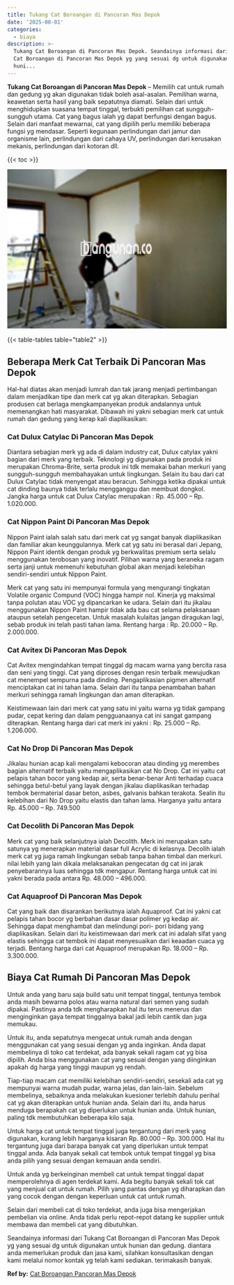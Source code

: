 ```yaml
---
title: Tukang Cat Boroangan di Pancoran Mas Depok
date: '2025-08-01'
categories:
  - biaya
description: >-
  Tukang Cat Boroangan di Pancoran Mas Depok. Seandainya informasi dari Tukang
  Cat Boroangan di Pancoran Mas Depok yg yang sesuai dg untuk digunakan untuk
  huni...
---
```


**Tukang Cat Boroangan di Pancoran Mas Depok** – Memilih cat untuk rumah dan gedung yg akan digunakan tidak boleh asal-asalan. Pemilihan warna, keawetan serta hasil yang baik sepatutnya diamati. Selain dari untuk menghidupkan suasana tempat tinggal, terbukti pemilihan cat sungguh-sungguh utama. Cat yang bagus ialah yg dapat berfungsi dengan bagus. Selain dari manfaat mewarnai, cat yang dipilih perlu memiliki beberapa fungsi yg mendasar. Seperti kegunaan perlindungan dari jamur dan organisme lain, perlindungan dari cahaya UV, perlindungan dari kerusakan mekanis, perlindungan dari kotoran dll.

{{< toc >}}

![Tukang Cat Boroangan di Pancoran Mas Depok](/images/jasa-cat-murah42.png)

{{< table-tables table="table2" >}}

## Beberapa Merk Cat Terbaik Di Pancoran Mas Depok

Hal-hal diatas akan menjadi lumrah dan tak jarang menjadi pertimbangan dalam menjadikan tipe dan merk cat yg akan diterapkan. Sebagian produsen cat berlaga mengkampanyekan produk andalannya untuk memenangkan hati masyarakat. Dibawah ini yakni sebagian merk cat untuk rumah dan gedung yang kerap kali diaplikasikan:

### Cat Dulux Catylac Di Pancoran Mas Depok

Diantara sebagian merk yg ada di dalam industry cat, Dulux catylax yakni bagian dari merk yang terbaik. Teknologi yg digunakan pada produk ini merupakan Chroma-Brite, serta produk ini tdk memakai bahan merkuri yang sungguh-sungguh membahayakan untuk lingkungan. Selain itu bau dari cat Dulux Catylac tidak menyengat atau beracun. Sehingga ketika dipakai untuk cat dinding baunya tidak terlalu mengganggu dan membuat dongkol. Jangka harga untuk cat Dulux Catylac merupakan : Rp. 45.000 – Rp. 1.020.000.

### Cat Nippon Paint Di Pancoran Mas Depok

Nippon Paint ialah salah satu dari merk cat yg sangat banyak diaplikasikan dan familiar akan keunggulannya. Merk cat yg satu ini berasal dari Jepang, Nippon Paint identik dengan produk yg berkwalitas premium serta selalu menggunakan terobosan yang inovatif. Pilihan warna yang beraneka ragam serta janji untuk memenuhi kebutuhan global akan menjadi kelebihan sendiri-sendiri untuk Nippon Paint.

Merk cat yang satu ini mempunyai formula yang mengurangi tingkatan Volatile organic Compund (VOC) hingga hampir nol. Kinerja yg maksimal tanpa polutan atau VOC yg dipancarkan ke udara. Selain dari itu jikalau menggunakan Nippon Paint hampir tidak ada bau cat selama pelaksanaan ataupun setelah pengecetan. Untuk masalah kulaitas jangan diragukan lagi, sebab produk ini telah pasti tahan lama. Rentang harga : Rp. 20.000 – Rp. 2.000.000.

### Cat Avitex Di Pancoran Mas Depok

Cat Avitex mengindahkan tempat tinggal dg macam warna yang bercita rasa dan seni yang tinggi. Cat yang diproses dengan resin terbaik mewujudkan cat menempel sempurna pada dinding. Pengaplikasian pigmen alternatif menciptakan cat ini tahan lama. Selain dari itu tanpa penambahan bahan merkuri sehingga ramah lingkungan dan aman diterapkan.

Keistimewaan lain dari merk cat yang satu ini yaitu warna yg tidak gampang pudar, cepat kering dan dalam pengguanaanya cat ini sangat gampang diterapkan. Rentang harga dari cat merk ini yakni : Rp. 25.000 – Rp. 1.206.000.

### Cat No Drop Di Pancoran Mas Depok

Jikalau hunian acap kali mengalami kebocoran atau dinding yg merembes bagian alternatif terbaik yaitu mengaplikasikan cat No Drop. Cat ini yaitu cat pelapis tahan bocor yang kedap air, serta benar-benar Anti terhadap cuaca sehingga betul-betul yang layak dengan jikalau diaplikasikan terhadap tembok bermaterial dasar beton, asbes, galvanis bahkan terakota. Sealin itu kelebihan dari No Drop yaitu elastis dan tahan lama. Harganya yaitu antara Rp. 45.000 – Rp. 749.500

### Cat Decolith Di Pancoran Mas Depok

Merk cat yang baik selanjutnya ialah Decolith. Merk ini merupakan satu satunya yg menerapkan material dasar full Acrylic di kelasnya. Decolih ialah merk cat yg juga ramah lingkungan sebab tanpa bahan timbal dan merkuri. nilai lebih yang lain dikala melaksanakan pengecatan dg cat ini jarak penyebarannya luas sehingga tdk mengapur. Rentang harga untuk cat ini yakni berada pada antara Rp. 48.000 – 496.000.

### Cat Aquaproof Di Pancoran Mas Depok

Cat yang baik dan disarankan berikutnya ialah Aquaproof. Cat ini yakni cat pelapis tahan bocor yg berbahan dasar dasar polimer yg kedap air. Sehingga dapat menghambat dan melindungi pori- pori bidang yang diaplikasikan. Selain dari itu keistimewaan dari merk cat ini adalah sifat yang elastis sehingga cat tembok ini dapat menyesuaikan dari keaadan cuaca yg terjadi. Bentang harga dari cat Aquaproof merupakan Rp. 18.000 – Rp. 3.300.000.

## Biaya Cat Rumah Di Pancoran Mas Depok

Untuk anda yang baru saja build satu unit tempat tinggal, tentunya tembok anda masih bewarna polos atau warna natural dari semen yang sudah dipakai. Pastinya anda tdk mengharapkan hal itu terus menerus dan menginginkan gaya tempat tinggalnya bakal jadi lebih cantik dan juga memukau.

Untuk itu, anda sepatutnya mengecat untuk rumah anda dengan menggunakan cat yang sesuai dengan yg anda inginkan. Anda dapat membelinya di toko cat terdekat, ada banyak sekali ragam cat yg bisa dipilih. Anda bisa menggunakan cat yang sesuai dengan yang diinginkan apakah dg harga yang tinggi maupun yg rendah.

Tiap-tiap macam cat memiliki kelebihan sendiri-sendiri, sesekali ada cat yg mempunyai warna mudah pudar, warna jelas, dan lain-lain. Sebelum membelinya, sebaiknya anda melakukan kuesioner terlebih dahulu perihal cat yg akan diterapkan untuk hunian anda. Selain dari itu, anda harus menduga berapakah cat yg diperlukan untuk hunian anda. Untuk hunian, paling tdk membutuhkan beberapa kilo saja.

Untuk harga cat untuk tempat tinggal juga tergantung dari merk yang digunakan, kurang lebih harganya kisaran Rp. 80.000 – Rp. 300.000. Hal itu tergantung juga dari barapa banyak cat yang diperlukan untuk tempat tinggal anda. Ada banyak sekali cat tembok untuk tempat tinggal yg bisa anda pilih yang sesuai dengan kemauan anda sendiri.

Untuk anda yg berkeinginan membeli cat untuk tempat tinggal dapat memperolehnya di agen terdekat kami. Ada begitu banyak sekali tok cat yang menjual cat untuk rumah. Pilih yang pantas dengan yg diharapkan dan yang cocok dengan dengan keperluan untuk cat untuk rumah.

Selain dari membeli cat di toko terdekat, anda juga bisa mengerjakan pembelian via online. Anda tidak perlu repot-repot datang ke supplier untuk membawa dan membeli cat yang dibutuhkan.

Seandainya informasi dari Tukang Cat Boroangan di Pancoran Mas Depok yg yang sesuai dg untuk digunakan untuk hunian dan gedung. diantara anda memerlukan produk dan jasa kami, silahkan konsultasikan dengan kami melalui nomor kontak yg telah kami sediakan. terimakasih banyak.

**Ref by:** [Cat Boroangan Pancoran Mas Depok](https://id.wikipedia.org/wiki/Cat)
